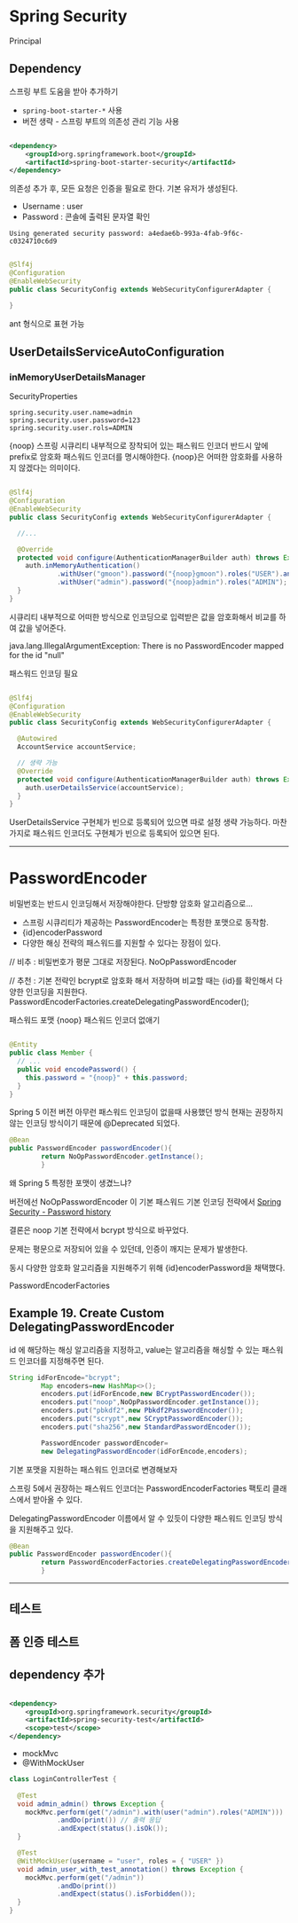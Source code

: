 # Spring Security

Principal

## Dependency

스프링 부트 도움을 받아 추가하기

- `spring-boot-starter-*` 사용
- 버전 생략 - 스프링 부트의 의존성 관리 기능 사용

```xml

<dependency>
    <groupId>org.springframework.boot</groupId>
    <artifactId>spring-boot-starter-security</artifactId>
</dependency>
```

의존성 추가 후, 모든 요청은 인증을 필요로 한다. 기본 유저가 생성된다.

- Username : user
- Password : 콘솔에 출력된 문자열 확인

```text
Using generated security password: a4edae6b-993a-4fab-9f6c-c0324710c6d9
```

```java

@Slf4j
@Configuration
@EnableWebSecurity
public class SecurityConfig extends WebSecurityConfigurerAdapter {

}
```

ant 형식으로 표현 가능

## UserDetailsServiceAutoConfiguration

### inMemoryUserDetailsManager

SecurityProperties

```text
spring.security.user.name=admin
spring.security.user.password=123
spring.security.user.rols=ADMIN
```

{noop} 스프링 시큐리티 내부적으로 장착되어 있는 패스워드 인코더 반드시 앞에 prefix로 암호화 패스워드 인코더를 명시해야한다.
{noop}은 어떠한 암호화를 사용하지 않겠다는 의미이다.

```java

@Slf4j
@Configuration
@EnableWebSecurity
public class SecurityConfig extends WebSecurityConfigurerAdapter {

  //...

  @Override
  protected void configure(AuthenticationManagerBuilder auth) throws Exception {
    auth.inMemoryAuthentication()
            .withUser("gmoon").password("{noop}gmoon").roles("USER").and()
            .withUser("admin").password("{noop}admin").roles("ADMIN");
  }
}
```

시큐리티 내부적으로 어떠한 방식으로 인코딩으로 입력받은 값을 암호화해서 비교를 하여 값을 넣어준다.

java.lang.IllegalArgumentException: There is no PasswordEncoder mapped for the
id "null"

패스워드 인코딩 필요

```java

@Slf4j
@Configuration
@EnableWebSecurity
public class SecurityConfig extends WebSecurityConfigurerAdapter {

  @Autowired
  AccountService accountService;

  // 생략 가능
  @Override
  protected void configure(AuthenticationManagerBuilder auth) throws Exception {
    auth.userDetailsService(accountService);
  }
}
```

UserDetailsService 구현체가 빈으로 등록되어 있으면 따로 설정 생략 가능하다. 마찬가지로 패스워드 인코더도 구현체가 빈으로
등록되어 있으면 된다.

---

# PasswordEncoder

비밀번호는 반드시 인코딩해서 저장해야한다. 단방향 암호화 알고리즘으로...

- 스프링 시큐리티가 제공하는 PasswordEncoder는 특정한 포맷으로 동작함.
- {id}encoderPassword
- 다양한 해싱 전략의 패스워드를 지원할 수 있다는 장점이 있다.

// 비추 : 비밀번호가 평문 그대로 저장된다. NoOpPasswordEncoder

// 추천 : 기본 전략인 bcrypt로 암호화 해서 저장하며 비교할 때는 {id}를 확인해서 다양한 인코딩을 지원한다.
PasswordEncoderFactories.createDelegatingPasswordEncoder();

패스워드 포맷 {noop} 패스워드 인코더 없애기

```java

@Entity
public class Member {
  // ...
  public void encodePassword() {
    this.password = "{noop}" + this.password;
  }
}
```

Spring 5 이전 버전 아무런 패스워드 인코딩이 없을때 사용했던 방식 현재는 권장하지 않는 인코딩 방식이기 때문에 @Deprecated
되었다.

```java
@Bean
public PasswordEncoder passwordEncoder(){
        return NoOpPasswordEncoder.getInstance();
        }
```

왜 Spring 5 특정한 포맷이 생겼느냐?

버전에선 NoOpPasswordEncoder 이 기본 패스워드 기본 인코딩 전략에서
[Spring Security - Password history](https://docs.spring.io/spring-security/site/docs/current/reference/html5/#authentication-password-storage-history)

결론은 noop 기본 전략에서 bcrypt 방식으로 바꾸었다.

문제는 평문으로 저장되어 있을 수 있던데, 인증이 깨지는 문제가 발생한다.

동시 다양한 암호화 알고리즘을 지원해주기 위해 {id}encoderPassword을 채택했다.

PasswordEncoderFactories

## Example 19. Create Custom DelegatingPasswordEncoder

id 에 해당하는 해싱 알고리즘을 지정하고, value는 알고리즘을 해싱할 수 있는 패스워드 인코더를 지정해주면 된다.

```java
String idForEncode="bcrypt";
        Map encoders=new HashMap<>();
        encoders.put(idForEncode,new BCryptPasswordEncoder());
        encoders.put("noop",NoOpPasswordEncoder.getInstance());
        encoders.put("pbkdf2",new Pbkdf2PasswordEncoder());
        encoders.put("scrypt",new SCryptPasswordEncoder());
        encoders.put("sha256",new StandardPasswordEncoder());

        PasswordEncoder passwordEncoder=
        new DelegatingPasswordEncoder(idForEncode,encoders);
```

기본 포맷을 지원하는 패스워드 인코더로 변경해보자

스프링 5에서 권장하는 패스워드 인코더는 PasswordEncoderFactories 팩토리 클래스에서 받아올 수 있다.

DelegatingPasswordEncoder 이름에서 알 수 있듯이 다양한 패스워드 인코딩 방식을 지원해주고 있다.

```java
@Bean
public PasswordEncoder passwordEncoder(){
        return PasswordEncoderFactories.createDelegatingPasswordEncoder();
        }
```

---

## 테스트

## 폼 인증 테스트

## dependency 추가

```xml

<dependency>
    <groupId>org.springframework.security</groupId>
    <artifactId>spring-security-test</artifactId>
    <scope>test</scope>
</dependency>
```

- mockMvc
- @WithMockUser

```java
class LoginControllerTest {
  
  @Test
  void admin_admin() throws Exception {
    mockMvc.perform(get("/admin").with(user("admin").roles("ADMIN")))
            .andDo(print()) // 출력 응답
            .andExpect(status().isOk());
  }

  @Test
  @WithMockUser(username = "user", roles = { "USER" })
  void admin_user_with_test_annotation() throws Exception {
    mockMvc.perform(get("/admin"))
            .andDo(print())
            .andExpect(status().isForbidden());
  }
}
```






